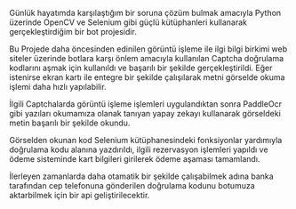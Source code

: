 Günlük hayatımda karşılaştığım bir soruna çözüm bulmak amacıyla Python üzerinde OpenCV ve Selenium gibi güçlü kütüphanleri kullanarak gerçekleştirdiğim bir bot projesidir.      

Bu Projede daha öncesinden edinilen görüntü işleme ile ilgi bilgi birkimi web siteler üzerinde botlara karşı önlem amacıyla kullanılan Captcha doğrulama kodlarını aşmak için kullanıldı ve başarılı bir şekilde gerçekleştirildi. Eğer istenirse ekran kartı ile entegre bir şekilde çalışılarak metni görselde okuma işlemi daha hızlı yapılabilir.

İlgili Captchalarda görüntü işleme işlemleri uygulandıktan sonra PaddleOcr gibi yazıları okumamıza olanak tanıyan yapay zekayı kullanarak görseldeki metin başarılı bir şekilde okundu.

Görselden okunan kod Selenium kütüphanesindeki fonksiyonlar yardımıyla doğrulama kodu alanına yazdırıldı, ilgili rezervasyon işlemleri yapıldı ve ödeme sisteminde kart bilgileri girilerek ödeme aşaması tamamlandı.

İlerleyen zamanlarda daha otamatik bir şekilde çalışabilmek adına banka tarafından cep telefonuna gönderilen doğrulama kodunu botumuza aktarbilmek için bir api geliştirilecektir.

